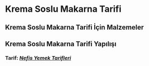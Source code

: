 # Krema Soslu Makarna Tarifi
## Krema Soslu Makarna Tarifi İçin Malzemeler
## Krema Soslu Makarna Tarifi Yapılışı
### Tarif: [*Nefis Yemek Tarifleri*](https://www.nefisyemektarifleri.com/krema-soslu-demleme-makarna/)

